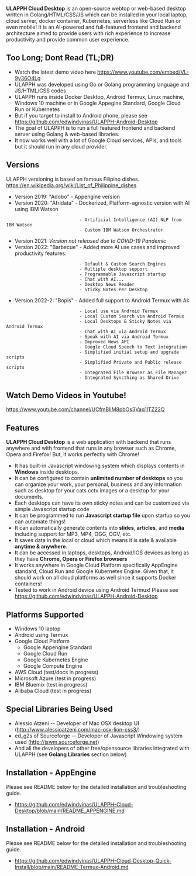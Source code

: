 **ULAPPH Cloud Desktop** is an open-source webtop or web-based desktop written in Golang/HTML/CSS/JS which can be installed in your local laptop, cloud server, docker container, Kubernetes, serverless like Cloud Run or even mobile! It is an AI-powered and full-featured frontend and backend architecture aimed to provide users with rich experience to increase productivity and provide common user experience.

Too Long; Dont Read (TL;DR)
----------------
- Watch the latest demo video here https://www.youtube.com/embed/VL-9y36O4Lg
- ULAPPH was developed using Go or Golang programming language and JS/HTML/CSS codes
- ULAPPH runs inside Docker Desktop, Android Termux, Linux machine, Windows 10 machine or in Google Appegine Standard, Google Cloud Run or Kubernetes
- But if you target to install to Android phone, please see https://github.com/edwindvinas/ULAPPH-Android-Desktop
- The goal of ULAPPH is to run a full featured frontend and backend server using Golang & web-based libraries.
- It now works well with a lot of Google Cloud services, APIs, and tools but it should run in any cloud provider.

Versions
--------------
ULAPPH versioning is based on famous Filipino dishes.
https://en.wikipedia.org/wiki/List_of_Philippine_dishes

- Version 2019: "Adobo" - Appengine version
- Version 2020: "Afridata" - Dockerized, Platform-agnostic version with AI using IBM Watson
```
                            - Artificial Intelligence (AI) NLP from IBM Watson
                            - Custom IBM Watson Orchestrator
```
- Version 2021: *Version not released due to COVID-19 Pandemic*
- Version 2022: "Barbecue" - Added more AI use cases and improved productivity features:
```
                            - Default & Custom Search Engines
                            - Multiple desktop support
                            - Programmable Javascript startup
                            - Chat with AI...
                            - Desktop News Reader
                            - Sticky Notes Per Desktop
```
- Version 2022-2: "Bopis" - Added full support to Android Termux with AI:
```
							- Local use via Android Termux
                            - Local Custom Search via Android Termux
							- Local Desktops & Sticky Notes via Android Termux
							- Chat with AI via Android Termux
							- Speak with AI via Android Termux
							- Improved News API
							- Google Cloud Speech to Text integration
							- Simplified initial setup and upgrade scripts
							- Simplified Private and Public release scripts
							- Integrated File Browser as File Manager
							- Integrated Syncthing as Shared Drive

```

Watch Demo Videos in Youtube!
-----------
https://www.youtube.com/channel/UCfmBlIM8pbOs3Vaq1lTZ22Q

Features
--------------
**ULAPPH Cloud Desktop** is a web application with backend that runs anywhere and with frontend that runs in any browser such as Chrome, Opera and Firefox! But, it works perfectly with Chrome! 
- It has built-in Javascript windowing system which displays contents in **Windows** inside desktops.  
- It can be configured to contain **unlimited number of desktops** so you can organize your work, your personal, business and any information such as desktop for your cats cctv images or a desktop for your documents.
- Each desktops can have its own sticky notes and can be customized via simple Javascript startup code
- It can be programmed to run **Javascript startup file** upon startup so you can automate things!
- It can automatically generate contents into **slides**, **articles**, and **media** including support for MP3, MP4, OGG, OGV, etc.
- It saves data in the local or cloud which means it is safe & available **anytime & anywhere**. 
- It can be accessed in laptops, desktops, Android/IOS devices as long as they have **Chrome, Opera or Firefox browsers**
- It works anywhere in Google Cloud Platform specifically AppEngine standard, Cloud Run and Google Kubernetes Engine. Given that, it should work on all cloud platforms as well since it supports Docker containers!
- Tested to work in Android device using Android Termux! Please see https://github.com/edwindvinas/ULAPPH-Android-Desktop

Platforms Supported
------------------
- Windows 10 laptop
- Android using Termux
- Google Cloud Platform
	- Google Appengine Standard
	- Google Cloud Run
	- Google Kubernetes Engine
	- Google Compute Engine
- AWS Cloud (test/docs in progress)
- Microsoft Azure (test in progress)
- IBM Bluemix (test in progress)
- Alibaba Cloud (test in progress)

Special Libraries Being Used
----------------
- Alessio Atzeni -- Developer of Mac OSX desktop UI (http://www.alessioatzeni.com/mac-osx-lion-css3/)
- ed_g2s of Sourceforge -- Developer of Javascript Windowing system used (http://jswm.sourceforge.net)
- And all the developers of other free/opensource libraries integrated with ULAPPH (see **Golang Libraries** section below)

Installation - AppEngine
----------------
Please see README below for the detailed installation and troubleshooting guide.
- https://github.com/edwindvinas/ULAPPH-Cloud-Desktop/blob/main/README_APPENGINE.md

Installation - Android
----------------
Please see README below for the detailed installation and troubleshooting guide.
- https://github.com/edwindvinas/ULAPPH-Cloud-Desktop-Quick-Install/blob/main/README-Termux-Android.md
